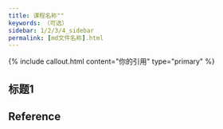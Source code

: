 ```yaml
---
title: 课程名称""
keywords: （可选）
sidebar: 1/2/3/4_sidebar
permalink: [md文件名称].html
---
```


{% include callout.html content="你的引用" type="primary" %} 

## 标题1



## Reference

